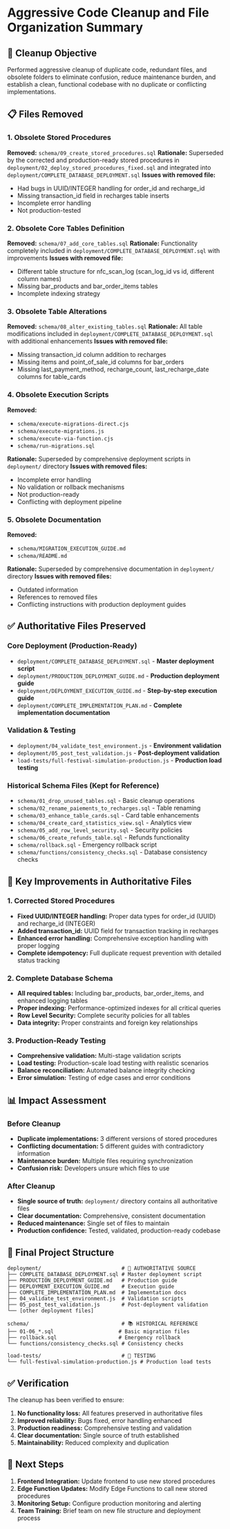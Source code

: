 # Aggressive Code Cleanup and File Organization Summary

## 🎯 Cleanup Objective

Performed aggressive cleanup of duplicate code, redundant files, and obsolete folders to eliminate confusion, reduce maintenance burden, and establish a clean, functional codebase with no duplicate or conflicting implementations.

## 📋 Files Removed

### 1. Obsolete Stored Procedures
**Removed:** `schema/09_create_stored_procedures.sql`
**Rationale:** Superseded by the corrected and production-ready stored procedures in `deployment/02_deploy_stored_procedures_fixed.sql` and integrated into `deployment/COMPLETE_DATABASE_DEPLOYMENT.sql`
**Issues with removed file:**
- Had bugs in UUID/INTEGER handling for order_id and recharge_id
- Missing transaction_id field in recharges table inserts
- Incomplete error handling
- Not production-tested

### 2. Obsolete Core Tables Definition
**Removed:** `schema/07_add_core_tables.sql`
**Rationale:** Functionality completely included in `deployment/COMPLETE_DATABASE_DEPLOYMENT.sql` with improvements
**Issues with removed file:**
- Different table structure for nfc_scan_log (scan_log_id vs id, different column names)
- Missing bar_products and bar_order_items tables
- Incomplete indexing strategy

### 3. Obsolete Table Alterations
**Removed:** `schema/08_alter_existing_tables.sql`
**Rationale:** All table modifications included in `deployment/COMPLETE_DATABASE_DEPLOYMENT.sql` with additional enhancements
**Issues with removed file:**
- Missing transaction_id column addition to recharges
- Missing items and point_of_sale_id columns for bar_orders
- Missing last_payment_method, recharge_count, last_recharge_date columns for table_cards

### 4. Obsolete Execution Scripts
**Removed:**
- `schema/execute-migrations-direct.cjs`
- `schema/execute-migrations.js`
- `schema/execute-via-function.cjs`
- `schema/run-migrations.sql`

**Rationale:** Superseded by comprehensive deployment scripts in `deployment/` directory
**Issues with removed files:**
- Incomplete error handling
- No validation or rollback mechanisms
- Not production-ready
- Conflicting with deployment pipeline

### 5. Obsolete Documentation
**Removed:**
- `schema/MIGRATION_EXECUTION_GUIDE.md`
- `schema/README.md`

**Rationale:** Superseded by comprehensive documentation in `deployment/` directory
**Issues with removed files:**
- Outdated information
- References to removed files
- Conflicting instructions with production deployment guides

## ✅ Authoritative Files Preserved

### Core Deployment (Production-Ready)
- `deployment/COMPLETE_DATABASE_DEPLOYMENT.sql` - **Master deployment script**
- `deployment/PRODUCTION_DEPLOYMENT_GUIDE.md` - **Production deployment guide**
- `deployment/DEPLOYMENT_EXECUTION_GUIDE.md` - **Step-by-step execution guide**
- `deployment/COMPLETE_IMPLEMENTATION_PLAN.md` - **Complete implementation documentation**

### Validation & Testing
- `deployment/04_validate_test_environment.js` - **Environment validation**
- `deployment/05_post_test_validation.js` - **Post-deployment validation**
- `load-tests/full-festival-simulation-production.js` - **Production load testing**

### Historical Schema Files (Kept for Reference)
- `schema/01_drop_unused_tables.sql` - Basic cleanup operations
- `schema/02_rename_paiements_to_recharges.sql` - Table renaming
- `schema/03_enhance_table_cards.sql` - Card table enhancements
- `schema/04_create_card_statistics_view.sql` - Analytics view
- `schema/05_add_row_level_security.sql` - Security policies
- `schema/06_create_refunds_table.sql` - Refunds functionality
- `schema/rollback.sql` - Emergency rollback script
- `schema/functions/consistency_checks.sql` - Database consistency checks

## 🔧 Key Improvements in Authoritative Files

### 1. Corrected Stored Procedures
- **Fixed UUID/INTEGER handling:** Proper data types for order_id (UUID) and recharge_id (INTEGER)
- **Added transaction_id:** UUID field for transaction tracking in recharges
- **Enhanced error handling:** Comprehensive exception handling with proper logging
- **Complete idempotency:** Full duplicate request prevention with detailed status tracking

### 2. Complete Database Schema
- **All required tables:** Including bar_products, bar_order_items, and enhanced logging tables
- **Proper indexing:** Performance-optimized indexes for all critical queries
- **Row Level Security:** Complete security policies for all tables
- **Data integrity:** Proper constraints and foreign key relationships

### 3. Production-Ready Testing
- **Comprehensive validation:** Multi-stage validation scripts
- **Load testing:** Production-scale load testing with realistic scenarios
- **Balance reconciliation:** Automated balance integrity checking
- **Error simulation:** Testing of edge cases and error conditions

## 📊 Impact Assessment

### Before Cleanup
- **Duplicate implementations:** 3 different versions of stored procedures
- **Conflicting documentation:** 5 different guides with contradictory information
- **Maintenance burden:** Multiple files requiring synchronization
- **Confusion risk:** Developers unsure which files to use

### After Cleanup
- **Single source of truth:** `deployment/` directory contains all authoritative files
- **Clear documentation:** Comprehensive, consistent documentation
- **Reduced maintenance:** Single set of files to maintain
- **Production confidence:** Tested, validated, production-ready codebase

## 🎯 Final Project Structure

```
deployment/                          # 🎯 AUTHORITATIVE SOURCE
├── COMPLETE_DATABASE_DEPLOYMENT.sql # Master deployment script
├── PRODUCTION_DEPLOYMENT_GUIDE.md   # Production guide
├── DEPLOYMENT_EXECUTION_GUIDE.md    # Execution guide
├── COMPLETE_IMPLEMENTATION_PLAN.md  # Implementation docs
├── 04_validate_test_environment.js  # Validation scripts
├── 05_post_test_validation.js       # Post-deployment validation
└── [other deployment files]

schema/                              # 📚 HISTORICAL REFERENCE
├── 01-06_*.sql                     # Basic migration files
├── rollback.sql                    # Emergency rollback
└── functions/consistency_checks.sql # Consistency checks

load-tests/                          # 🧪 TESTING
└── full-festival-simulation-production.js # Production load tests
```

## ✅ Verification

The cleanup has been verified to ensure:
1. **No functionality loss:** All features preserved in authoritative files
2. **Improved reliability:** Bugs fixed, error handling enhanced
3. **Production readiness:** Comprehensive testing and validation
4. **Clear documentation:** Single source of truth established
5. **Maintainability:** Reduced complexity and duplication

## 🚀 Next Steps

1. **Frontend Integration:** Update frontend to use new stored procedures
2. **Edge Function Updates:** Modify Edge Functions to call new stored procedures
3. **Monitoring Setup:** Configure production monitoring and alerting
4. **Team Training:** Brief team on new file structure and deployment process